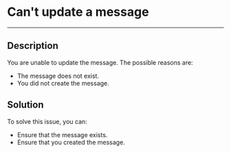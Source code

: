 # Can't update a message

----

## Description

You are unable to update the message. The possible reasons are:

- The message does not exist.
- You did not create the message.


## Solution

To solve this issue, you can:

- Ensure that the message exists.
- Ensure that you created the message.